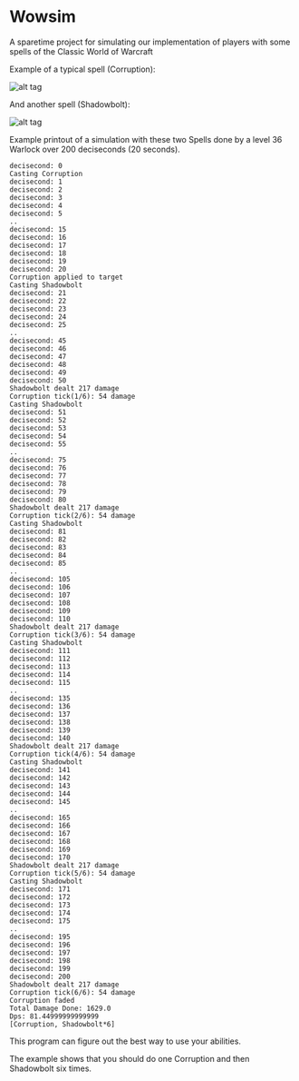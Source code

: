# Wowsim
A sparetime project for simulating our implementation of players with some spells of the Classic World of Warcraft

Example of a typical spell (Corruption):

![alt tag](http://i.imgur.com/OxgcELt.png)

And another spell (Shadowbolt):

![alt tag](http://i.imgur.com/rFkPlpo.png)


Example printout of a simulation with these two Spells done by a level 36 Warlock over 200 deciseconds (20 seconds).
```
decisecond: 0
Casting Corruption
decisecond: 1
decisecond: 2
decisecond: 3
decisecond: 4
decisecond: 5
..
decisecond: 15
decisecond: 16
decisecond: 17
decisecond: 18
decisecond: 19
decisecond: 20
Corruption applied to target
Casting Shadowbolt
decisecond: 21
decisecond: 22
decisecond: 23
decisecond: 24
decisecond: 25
..
decisecond: 45
decisecond: 46
decisecond: 47
decisecond: 48
decisecond: 49
decisecond: 50
Shadowbolt dealt 217 damage
Corruption tick(1/6): 54 damage
Casting Shadowbolt
decisecond: 51
decisecond: 52
decisecond: 53
decisecond: 54
decisecond: 55
..
decisecond: 75
decisecond: 76
decisecond: 77
decisecond: 78
decisecond: 79
decisecond: 80
Shadowbolt dealt 217 damage
Corruption tick(2/6): 54 damage
Casting Shadowbolt
decisecond: 81
decisecond: 82
decisecond: 83
decisecond: 84
decisecond: 85
..
decisecond: 105
decisecond: 106
decisecond: 107
decisecond: 108
decisecond: 109
decisecond: 110
Shadowbolt dealt 217 damage
Corruption tick(3/6): 54 damage
Casting Shadowbolt
decisecond: 111
decisecond: 112
decisecond: 113
decisecond: 114
decisecond: 115
..
decisecond: 135
decisecond: 136
decisecond: 137
decisecond: 138
decisecond: 139
decisecond: 140
Shadowbolt dealt 217 damage
Corruption tick(4/6): 54 damage
Casting Shadowbolt
decisecond: 141
decisecond: 142
decisecond: 143
decisecond: 144
decisecond: 145
..
decisecond: 165
decisecond: 166
decisecond: 167
decisecond: 168
decisecond: 169
decisecond: 170
Shadowbolt dealt 217 damage
Corruption tick(5/6): 54 damage
Casting Shadowbolt
decisecond: 171
decisecond: 172
decisecond: 173
decisecond: 174
decisecond: 175
..
decisecond: 195
decisecond: 196
decisecond: 197
decisecond: 198
decisecond: 199
decisecond: 200
Shadowbolt dealt 217 damage
Corruption tick(6/6): 54 damage
Corruption faded
Total Damage Done: 1629.0
Dps: 81.44999999999999
[Corruption, Shadowbolt*6]
```

This program can figure out the best way to use your abilities.

The example shows that you should do one Corruption and then Shadowbolt six times.